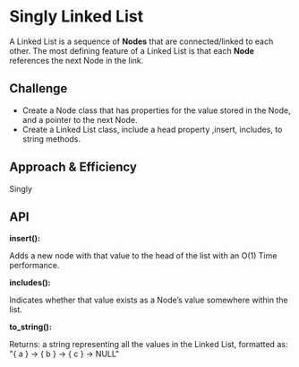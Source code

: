 # Singly Linked List
A Linked List is a sequence of **Nodes** that are connected/linked to each other. The most defining feature of a Linked List is that each **Node** references the next Node in the link.


## Challenge
- Create a Node class that has properties for the value stored in the Node, and a pointer to the next Node.
- Create a Linked List class, include a head property ,insert, includes, to string methods.


## Approach & Efficiency
Singly

## API
**insert():**

Adds a new node with that value to the head of the list with an O(1) Time performance.

**includes():** 

Indicates whether that value exists as a Node’s value somewhere within the list.

**to_string():**

Returns: a string representing all the values in the Linked List, formatted as:
"{ a } -> { b } -> { c } -> NULL"
